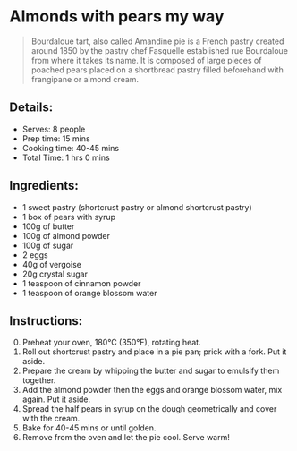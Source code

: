 # Almonds with pears my way

 > Bourdaloue tart, also called Amandine pie is a French pastry created around 1850 by the pastry chef Fasquelle established rue Bourdaloue from where it takes its name. It is composed of large pieces of poached pears placed on a shortbread pastry filled beforehand with frangipane or almond cream.

## Details:
* Serves: 8 people
* Prep time: 15 mins
* Cooking time: 40-45 mins
* Total Time: 1 hrs 0 mins

## Ingredients:
* 1 sweet pastry (shortcrust pastry or almond shortcrust pastry)
* 1 box of pears with syrup
* 100g of butter
* 100g of almond powder
* 100g of sugar
* 2 eggs
* 40g of vergoise
* 20g crystal sugar
* 1 teaspoon of cinnamon powder
* 1 teaspoon of orange blossom water

## Instructions:
0. Preheat your oven, 180°C (350°F), rotating heat.
1. Roll out shortcrust pastry and place in a pie pan; prick with a fork. Put it aside.
2. Prepare the cream by whipping the butter and sugar to emulsify them together.
3. Add the almond powder then the eggs and orange blossom water, mix again. Put it aside.
4. Spread the half pears in syrup on the dough geometrically and cover with the cream.
5. Bake for 40-45 mins or until golden.
6. Remove from the oven and let the pie cool. Serve warm!
